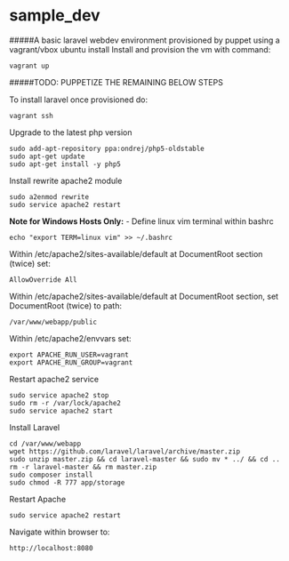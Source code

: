 # sample_dev

#####A basic laravel webdev environment provisioned by puppet using a vagrant/vbox ubuntu install
Install and provision the vm with command:

```
vagrant up
```

#####TODO: PUPPETIZE THE REMAINING BELOW STEPS

To install laravel once provisioned do:

```
vagrant ssh
```

Upgrade to the latest php version
```
sudo add-apt-repository ppa:ondrej/php5-oldstable
sudo apt-get update
sudo apt-get install -y php5
```

Install rewrite apache2 module
```
sudo a2enmod rewrite
sudo service apache2 restart
```

**Note for Windows Hosts Only:** - Define linux vim terminal within bashrc

```
echo "export TERM=linux vim" >> ~/.bashrc
```

Within /etc/apache2/sites-available/default at DocumentRoot section (twice) set:

```
AllowOverride All
```

Within /etc/apache2/sites-available/default at DocumentRoot section, set DocumentRoot (twice) to path:

```
/var/www/webapp/public
```

Within /etc/apache2/envvars set:

```
export APACHE_RUN_USER=vagrant
export APACHE_RUN_GROUP=vagrant
```

Restart apache2 service

```
sudo service apache2 stop
sudo rm -r /var/lock/apache2
sudo service apache2 start
```

Install Laravel
```
cd /var/www/webapp
wget https://github.com/laravel/laravel/archive/master.zip
sudo unzip master.zip && cd laravel-master && sudo mv * ../ && cd ..
rm -r laravel-master && rm master.zip
sudo composer install
sudo chmod -R 777 app/storage
```
Restart Apache

```
sudo service apache2 restart
```

Navigate within browser to:

```
http://localhost:8080
```

